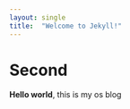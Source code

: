 ```yaml
---
layout: single
title:  "Welcome to Jekyll!"
---
```


# Second

**Hello world**, this is my os blog 
